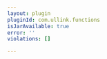 ```yaml
---
layout: plugin
pluginId: com.ullink.functions
isJarAvailable: true
error: ''
violations: []

---
```

